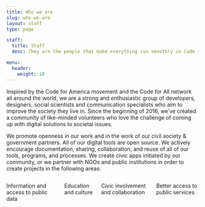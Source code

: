 ```yaml
---
title: Who we are
slug: who-we-are
layout: staff
type: page

staff:
  title: Staff
  desc: They are the people that make everything run smoothly in Code for Romania. Thanks to their  efforts we are now the biggest civic tech community in Romania and one the largest in the world.

menu:
  header:
    weight: 10
---
```

Inspired by the Code for America movement and the Code for All network all around the world, we are a strong and enthusiastic group of developers, designers, social scientists and communication specialists who aim to improve the society they live in. Since the beginning of 2016, we’ve created a community of like-minded volunteers who love the challenge of coming up with digital solutions to societal issues.

We promote openness in our work and in the work of our civil society & government partners. All of our digital tools are open source. We actively encourage documentation, sharing, collaboration, and reuse of all of our tools, programs, and processes. We create civic apps initiated by our community, or we partner with NGOs and public institutions in order to create projects in the following areas:

<div class="columns has-text-weight-bold has-text-centered">
  <div class="column">
    <p class="has-text-primary">
      <i class="fas fa-3x fa-info-circle" aria-hidden="true"></i>
    </p>
    <p>Information and access to public data</p>
  </div>
  <div class="column">
    <p class="has-text-primary">
      <i class="fas fa-3x fa-book-reader" aria-hidden="true"></i>
    </p>
    <p>Education and culture</p>
  </div>
  <div class="column">
    <p class="has-text-primary">
      <i class="fas fa-3x fa-link" aria-hidden="true"></i>
    </p>
    <p>Civic involvement and collaboration</p>
  </div>
  <div class="column">
    <p class="has-text-primary">
      <i class="fas fa-3x fa-key" aria-hidden="true"></i>
    </p>
    <p>Better access to public services</p>
  </div>
</div>
